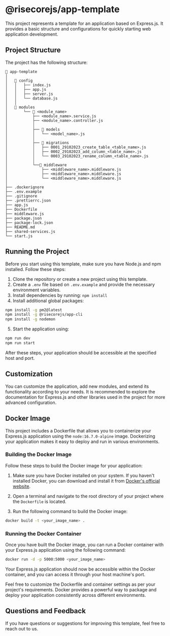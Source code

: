 # @risecorejs/app-template

This project represents a template for an application based on Express.js. It provides a basic structure and configurations for quickly starting web application development.

## Project Structure

The project has the following structure:

```
📂 app-template
│
│   📂 config
│   │   ├── index.js
│   │   ├── app.js
│   │   ├── server.js
│   │   └── database.js
│   │
│   📂 modules
│       └── 📂 <module_name>
│           ├── <module_name>.service.js
│           ├── <module_name>.controller.js
│           │
│           ├── 📂 models
│           │   └── <model_name>.js
│           │
│           ├── 📂 migrations
│           │   ├── 0001_29102023_create_table_<table_name>.js
│           │   ├── 0002_29102023_add_column_<table_name>.js
│           │   └── 0003_29102023_rename_column_<table_name>.js
│           │
│           └──📂 middleware
│               ├── <middleware_name>.middleware.js
│               ├── <middleware_name>.middleware.js
│               └── <middleware_name>.middleware.js
│
├── .dockerignore
├── .env.example
├── .gitignore
├── .prettierrc.json
├── app.js
├── Dockerfile
├── middleware.js
├── package.json
├── package-lock.json
├── README.md
├── shared-services.js
└── start.js
```

## Running the Project

Before you start using this template, make sure you have Node.js and npm installed. Follow these steps:

1. Clone the repository or create a new project using this template.
2. Create a `.env` file based on `.env.example` and provide the necessary environment variables.
3. Install dependencies by running: `npm install`
4. Install additional global packages:

```bash
npm install -g pm2@latest
npm install -g @risecorejs/app-cli
npm install -g nodemon
```

5. Start the application using:

```bash
npm run dev
npm run start
```

After these steps, your application should be accessible at the specified host and port.

## Customization

You can customize the application, add new modules, and extend its functionality according to your needs. It is recommended to explore the documentation for Express.js and other libraries used in the project for more advanced configuration.

## Docker Image

This project includes a Dockerfile that allows you to containerize your Express.js application using the `node:16.7.0-alpine` image. Dockerizing your application makes it easy to deploy and run in various environments.

### Building the Docker Image

Follow these steps to build the Docker image for your application:

1. Make sure you have Docker installed on your system. If you haven't installed Docker, you can download and install it from [Docker's official website](https://www.docker.com/get-started).

2. Open a terminal and navigate to the root directory of your project where the `Dockerfile` is located.

3. Run the following command to build the Docker image:

```bash
docker build -t <your_image_name> .
```

### Running the Docker Container

Once you have built the Docker image, you can run a Docker container with your Express.js application using the following command:

```bash
docker run -d -p 5000:5000 <your_image_name>
```

Your Express.js application should now be accessible within the Docker container, and you can access it through your host machine's port.

Feel free to customize the Dockerfile and container settings as per your project's requirements. Docker provides a powerful way to package and deploy your application consistently across different environments.

## Questions and Feedback

If you have questions or suggestions for improving this template, feel free to reach out to us.
